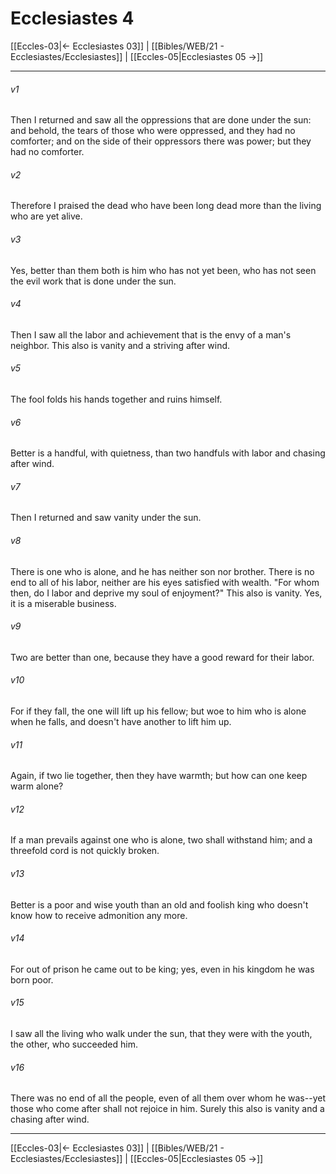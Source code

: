 # Ecclesiastes 4

[[Eccles-03|← Ecclesiastes 03]] | [[Bibles/WEB/21 - Ecclesiastes/Ecclesiastes]] | [[Eccles-05|Ecclesiastes 05 →]]
***



###### v1 
Then I returned and saw all the oppressions that are done under the sun: and behold, the tears of those who were oppressed, and they had no comforter; and on the side of their oppressors there was power; but they had no comforter. 

###### v2 
Therefore I praised the dead who have been long dead more than the living who are yet alive. 

###### v3 
Yes, better than them both is him who has not yet been, who has not seen the evil work that is done under the sun. 

###### v4 
Then I saw all the labor and achievement that is the envy of a man's neighbor. This also is vanity and a striving after wind. 

###### v5 
The fool folds his hands together and ruins himself. 

###### v6 
Better is a handful, with quietness, than two handfuls with labor and chasing after wind. 

###### v7 
Then I returned and saw vanity under the sun. 

###### v8 
There is one who is alone, and he has neither son nor brother. There is no end to all of his labor, neither are his eyes satisfied with wealth. "For whom then, do I labor and deprive my soul of enjoyment?" This also is vanity. Yes, it is a miserable business. 

###### v9 
Two are better than one, because they have a good reward for their labor. 

###### v10 
For if they fall, the one will lift up his fellow; but woe to him who is alone when he falls, and doesn't have another to lift him up. 

###### v11 
Again, if two lie together, then they have warmth; but how can one keep warm alone? 

###### v12 
If a man prevails against one who is alone, two shall withstand him; and a threefold cord is not quickly broken. 

###### v13 
Better is a poor and wise youth than an old and foolish king who doesn't know how to receive admonition any more. 

###### v14 
For out of prison he came out to be king; yes, even in his kingdom he was born poor. 

###### v15 
I saw all the living who walk under the sun, that they were with the youth, the other, who succeeded him. 

###### v16 
There was no end of all the people, even of all them over whom he was--yet those who come after shall not rejoice in him. Surely this also is vanity and a chasing after wind.

***
[[Eccles-03|← Ecclesiastes 03]] | [[Bibles/WEB/21 - Ecclesiastes/Ecclesiastes]] | [[Eccles-05|Ecclesiastes 05 →]]
